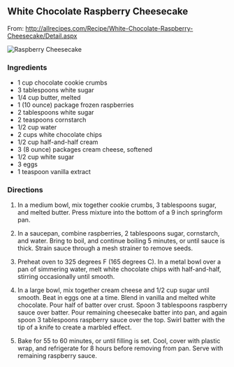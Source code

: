 ## White Chocolate Raspberry Cheesecake
From: http://allrecipes.com/Recipe/White-Chocolate-Raspberry-Cheesecake/Detail.aspx

![Raspberry Cheesecake](http://images.media-allrecipes.com/userphotos/250x250/00/08/75/87581.jpg)

### Ingredients

- 1 cup chocolate cookie crumbs
- 3 tablespoons white sugar
- 1/4 cup butter, melted
- 1 (10 ounce) package frozen raspberries
- 2 tablespoons white sugar
- 2 teaspoons cornstarch
- 1/2 cup water
- 2 cups white chocolate chips
- 1/2 cup half-and-half cream
- 3 (8 ounce) packages cream cheese, softened
- 1/2 cup white sugar
- 3 eggs
- 1 teaspoon vanilla extract

### Directions

1. In a medium bowl, mix together cookie crumbs, 3 tablespoons sugar, and melted butter. Press mixture into the bottom of a 9 inch springform pan.

2. In a saucepan, combine raspberries, 2 tablespoons sugar, cornstarch, and water. Bring to boil, and continue boiling 5 minutes, or until sauce is thick. Strain sauce through a mesh strainer to remove seeds.

3. Preheat oven to 325 degrees F (165 degrees C). In a metal bowl over a pan of simmering water, melt white chocolate chips with half-and-half, stirring occasionally until smooth.

4. In a large bowl, mix together cream cheese and 1/2 cup sugar until smooth. Beat in eggs one at a time. Blend in vanilla and melted white chocolate. Pour half of batter over crust. Spoon 3 tablespoons raspberry sauce over batter. Pour remaining cheesecake batter into pan, and again spoon 3 tablespoons raspberry sauce over the top. Swirl batter with the tip of a knife to create a marbled effect.
 
5. Bake for 55 to 60 minutes, or until filling is set. Cool, cover with plastic wrap, and refrigerate for 8 hours before removing from pan. Serve with remaining raspberry sauce.